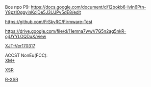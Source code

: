 Все про Р9: https://docs.google.com/document/d/12bokb6-IvIn6Ptn-Y8pzlOggyinKcjDe5J3UJPv5dE8/edit

https://github.com/FrSkyRC/Firmware-Test

https://drive.google.com/file/d/11emna7wwV7G5n2ag5nkR-ojUYYLOQDuX/view

[XJT-Ver170317](https://github.com/ikherty/droneDOCS/assets/firmware/XJT-Ver170317.zip)

ACCST NonEu(FCC):  
[XM+](https://github.com/ikherty/droneDOCS/docs/assets/firmware/XM_with_RSSI_NonEU.zip)

[XSR](https://github.com/ikherty/droneDOCS/docs/assets/firmware/XSR_ACCST_FPORT_NonEU.zip)

[R-XSR](https://github.com/ikherty/droneDOCS/docs/assets/firmware/R-XSR_ACCST_NonEU.zip)
